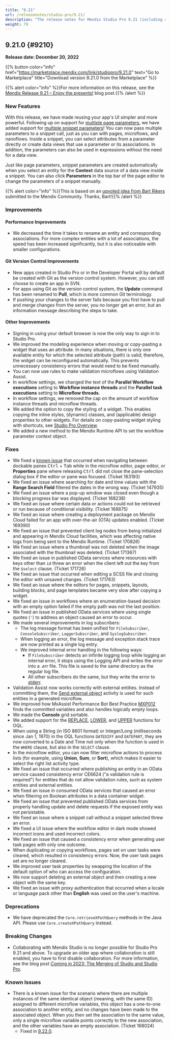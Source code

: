 ```yaml
---
title: "9.21"
url: /releasenotes/studio-pro/9.21/
description: "The release notes for Mendix Studio Pro 9.21 (including all patches) with details on new features, bug fixes, and known issues."
weight: 79
---
```


## 9.21.0 {#9210}

**Release date: December 20, 2022**

{{% button color="info" href="https://marketplace.mendix.com/link/studiopro/9.21.0" text="Go to Marketplace" title="Download version 9.21.0 from the Marketplace" %}}

{{% alert color="info" %}}For more information on this release, see the [Mendix Release 9.21 – Enjoy the presents!](https://www.mendix.com/blog/mendix-release-9-21-enjoy-the-presents/) blog post.{{% /alert %}}

### New Features

With this release, we have made reusing your app's UI simpler and more powerful. Following up on support for [multiple page parameters](/refguide9/page-properties/#parameters), we have added support for [multiple snippet parameters](/refguide9/snippet/#parameters)! You can now pass multiple parameters to a snippet call, just as you can with pages, microflows, and nanoflows. Inside a snippet, you can select attributes from a parameter directly or create data views that use a parameter or its associations. In addition, the parameters can also be used in expressions without the need for a data view.

Just like page parameters, snippet parameters are created automatically when you select an entity for the **Context** data source of a data view inside a snippet. You can also click **Parameters** in the top bar of the page editor to change the parameters of a snippet manually.

{{% alert color="info" %}}This is based on an [upvoted idea from Bart Rikers](https://community.mendix.com/link/space/studio%20pro/ideas/1938) submitted to the Mendix Community. Thanks, Bart!{{% /alert %}}

### Improvements

#### Performance Improvements

* We decreased the time it takes to rename an entity and corresponding associations. For more complex entities with a lot of associations, the speed has been increased significantly, but it is also noticeable with smaller configurations.

#### Git Version Control Improvements

* New apps created in Studio Pro or in the Developer Portal will by default be created with Git as the version control system. However, you can still choose to create an app in SVN.
* For apps using Git as the version control system, the **Update** command has been renamed to **Pull**, which is more common Git terminology.
* If pushing your changes to the server fails because you first have to pull and merge changes from the server, you no longer get an error, but an information message describing the steps to take.

#### Other Improvements

* Signing in using your default browser is now the only way to sign in to Studio Pro.
* We improved the modeling experience when moving or copy-pasting a widget that uses an attribute. In many situations, there is only one available entity for which the selected attribute (path) is valid; therefore, the widget can be reconfigured automatically. This prevents unnecessary consistency errors that would need to be fixed manually.
* You can now use rules to make validation microflows using Validation Assist. 
* In workflow settings, we changed the text of the **Parallel Workflow executions** setting to **Workflow instance threads** and the **Parallel task executions** setting to **Microflow threads**.
* In workflow settings, we removed the cap on the amount of workflow instance threads and microflow threads.
* We added the option to copy the styling of a widget. This enables copying the inline styles, (dynamic) classes, and (applicable) design properties to other widgets. For details on copy-pasting widget styling with shortcuts, see [Studio Pro Overview](/refguide9/studio-pro-overview/#editors-only).
* We added a new method to the Mendix Runtime API to set the workflow parameter context object.

### Fixes

* <a id="163193"></a>We fixed a [known issue](/releasenotes/studio-pro/9.12/#ki-163193) that occurred when navigating between dockable panes <kbd>Ctrl</kbd> + <kbd>Tab</kbd> while in the microflow editor, page editor, or **Properties** pane where releasing <kbd>Ctrl</kbd> did not close the pane-selection dialog box if the editor or pane was focused. (Ticket 163193) 
* We fixed an issue where searching for date and time values with the **Range Search Field** filtered the dates in the wrong way. (Ticket 147935)
* We fixed an issue where a pop-up window was closed even though a blocking progress bar was displayed. (Ticket 168238)
* We fixed an issue where certain data or actions could not be retrieved or run because of conditional visibility. (Ticket 168875)
* We fixed an issue where creating a deployment package on Mendix Cloud failed for an app with over-the-air (OTA) updates enabled. (Ticket 169390)
* We fixed an issue that prevented client log nodes from being initialized and appearing in Mendix Cloud facilities, which was affecting native logs from being sent to the Mendix Runtime. (Ticket 170826)
* We fixed an issue where a thumbnail was not deleted when the image associated with the thumbnail was deleted. (Ticket 171367)
* We fixed an issue in published OData services where resources with keys other than `id` threw an error when the client left out the key from the `$select` clause. (Ticket 171726)
* We fixed an issue that occurred when editing a SCSS file and closing the editor with unsaved changes. (Ticket 171763)
* We fixed an issue where the editors for pages, snippets, layouts, building blocks, and page templates became very slow after copying a widget.
* We fixed an issue in workflows where an enumeration-based decision with an empty option failed if the empty path was not the last position.
* We fixed an issue in published OData services where using single quotes (`'`) to address an object caused an error to occur.
* We made several improvements in log subscribers:
    * The log message format has been unified for `FileSubscriber`, `ConsoleSubscriber`, `LoggerSubscriber`, and `SyslogSubscriber`.
    * When logging an error, the log message and exception stack trace are now printed as a single log entry.
    * We improved internal error handling in the following ways:
        * If `FileSubscriber` detects an infinite logging loop while logging an internal error, it stops using the Logging API and writes the error into a *.err* file. This file is saved to the same directory as the regular log file.
        * All other subscribers do the same, but they write the error to [stderr](https://en.wikipedia.org/wiki/Standard_error_stream).
* Validation Assist now works correctly with external entities. Instead of committing them, the [Send external object](/refguide9/send-external-object/) activity is used for such entities in a generated microflow.
* We improved how MxAssist Performance Bot Best Practice [MXP012](/refguide9/performance-best-practices/#mxp012) finds the committed variables and also handles logically empty loops.
* We made the **Console** grid sortable.
* We added support for the [REPLACE](/refguide9/oql-replace/), [LOWER](/refguide9/oql-lower/), and [UPPER](/refguide9/oql-upper/) functions for OQL. 
* When using a String (in ISO 8601 format) or Integer/Long (milliseconds since Jan 1, 1970) in the OQL functions `DATEDIFF` and `DATEPART`, they are now converted to a Date and Time not only when the function is used in the `WHERE` clause, but also in the `SELECT` clause.
* In the microflow editor, you can now filter microflow actions to process lists (for example, using **Union**, **Sum**, or **Sort**), which makes it easier to select the right list activity type.
* We fixed an issue that occurred where publishing an entity in an OData service caused consistency error CE6624 ("a validation rule is required") for entities that do not allow validation rules, such as system entities and external entities.
* We fixed an issue in consumed OData services that caused an error when filtering on Boolean attributes in a data container widget.
* We fixed an issue that prevented published OData services from properly handling update and delete requests if the exposed entity was not persistable.
* We fixed an issue where a snippet call without a snippet selected threw an error.
* We fixed a UI issue where the workflow editor in dark mode showed incorrect icons and used incorrect colors.
* We fixed an issue that caused a consistency error when generating user task pages with only one outcome.
* When duplicating or copying workflows, pages set on user tasks were cleared, which resulted in consistency errors. Now, the user task pages set are no longer cleared.
* We improved user task properties by swapping the location of the default option of who can access the configuration.
* We now support deleting an external object and then creating a new object with the same key.
* We fixed an issue with proxy authentication that occurred when a locale or language pack other than **English** was used on the user's machine.

### Deprecations

* We have deprecated the `Core.retrieveXPathQuery` methods in the Java API. Please use `Core.createXPathQuery` instead.

### Breaking Changes

* Collaborating with Mendix Studio is no longer possible for Studio Pro 9.21 and above. To upgrade an older app where collaboration is still enabled, you have to first disable collaboration. For more information, see the blog post [Coming in 2023: The Merging of Studio and Studio Pro](https://www.mendix.com/blog/coming-in-2023-the-merging-of-studio-and-studio-pro/).

### Known Issues

* There is a known issue for the scenario where there are multiple instances of the same identical object (meaning, with the same ID) assigned to different microflow variables, this object has a one-to-one association to another entity, and no changes have been made to the associated object. When you then set the association to the same value, only a single microflow variable points correctly to the new association, and the other variables have an empty association. (Ticket 168024)
    * Fixed in [9.22.0](/releasenotes/studio-pro/9.22/#168024).
